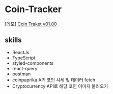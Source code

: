 # Coin-Tracker

[데모] <a href="https://625143894272256794ef2253--coin-traker.netlify.app/" target="_blank">Coin Traket v01.00</a>

## skills

- ReactJs
- TypeScript
- styled-components
- react-query
- postman
- coinpaprika API 코인 시세 및 데이터 fetch
- Cryptocurrency API로 해당 코인 이미지 불러오기
